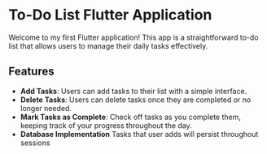 # To-Do List Flutter Application

Welcome to my first Flutter application! This app is a straightforward to-do list that allows users to manage their daily tasks effectively.

## Features

- **Add Tasks**: Users can add tasks to their list with a simple interface.
- **Delete Tasks**: Users can delete tasks once they are completed or no longer needed.
- **Mark Tasks as Complete**: Check off tasks as you complete them, keeping track of your progress throughout the day.
- **Database Implementation** Tasks that user adds will persist throughout sessions